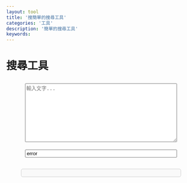 ```yaml
---
layout: tool
title: '搜簡單的搜尋工具'
categories: '工具'
description: '簡單的搜尋工具'
keywords: 
---
```


<!-- 函式 -->
<script>
function searchWord() {
    const inputText = document.getElementById('inputText').value.toLowerCase();
    const searchWords = (document.getElementById('searchWord').value || 'error')
                        .toLowerCase()
                        .split('|')
                        .map(word => word.trim())
                        .filter(word => word.length > 0);

    const found = searchWords.some(word => inputText.includes(word));
    const outputElement = document.getElementById('output');
    
    outputElement.textContent = found ? '找到搜尋文字!' : '未找到搜尋文字!';
    outputElement.style.color = found ? 'red' : 'green';
}

document.addEventListener('DOMContentLoaded', () => {
    document.getElementById('inputText').addEventListener('input', searchWord);
    document.getElementById('searchWord').addEventListener('input', searchWord);
});
</script>

<style>
    .container_input {
        display: flex;
        flex-direction: column;
        align-items: center;
    }
    textarea {
        margin: 10px;
        width: 80%;
    }
    input {
        margin: 10px;
        width: 80%;
    }
    .button-container {
        display: flex;
        justify-content: center;
        margin-bottom: 10px;
    }
    .button-container button {
        margin: 0 10px; 
    }
    .output-container {
        width: 80%;
        margin: 20px auto;
        padding: 10px;
        border: 1px solid #ccc;
        border-radius: 5px;
        background-color: #f9f9f9;
        text-align: center;
    }
</style>

<!-- 輸入內容 -->
<h1>搜尋工具</h1>
<div class="container_input">
    <textarea id="inputText" rows="10" cols="50" placeholder="輸入文字..."></textarea>
    <input type="text" id="searchWord" placeholder="搜尋文字 (以 '|' 分隔)" value="error">
</div>
<div id="output" class="output-container"></div>
